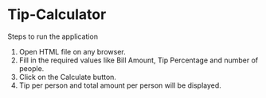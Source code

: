 # Tip-Calculator
Steps to run the application
1) Open HTML file on any browser.
2) Fill in the required values like Bill Amount, Tip Percentage and number of people.
3) Click on the Calculate button.
4) Tip per person and total amount per person will be displayed.
